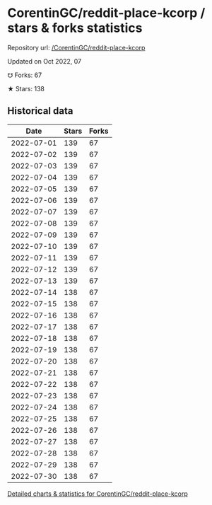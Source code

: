 # CorentinGC/reddit-place-kcorp / stars & forks statistics

Repository url: [/CorentinGC/reddit-place-kcorp](https://github.com/CorentinGC/reddit-place-kcorp)

Updated on Oct 2022, 07

☋ Forks: 67

★ Stars: 138

## Historical data
| Date | Stars | Forks |
|------|-------|-------|
| 2022-07-01 | 139 | 67 | 
| 2022-07-02 | 139 | 67 | 
| 2022-07-03 | 139 | 67 | 
| 2022-07-04 | 139 | 67 | 
| 2022-07-05 | 139 | 67 | 
| 2022-07-06 | 139 | 67 | 
| 2022-07-07 | 139 | 67 | 
| 2022-07-08 | 139 | 67 | 
| 2022-07-09 | 139 | 67 | 
| 2022-07-10 | 139 | 67 | 
| 2022-07-11 | 139 | 67 | 
| 2022-07-12 | 139 | 67 | 
| 2022-07-13 | 139 | 67 | 
| 2022-07-14 | 138 | 67 | 
| 2022-07-15 | 138 | 67 | 
| 2022-07-16 | 138 | 67 | 
| 2022-07-17 | 138 | 67 | 
| 2022-07-18 | 138 | 67 | 
| 2022-07-19 | 138 | 67 | 
| 2022-07-20 | 138 | 67 | 
| 2022-07-21 | 138 | 67 | 
| 2022-07-22 | 138 | 67 | 
| 2022-07-23 | 138 | 67 | 
| 2022-07-24 | 138 | 67 | 
| 2022-07-25 | 138 | 67 | 
| 2022-07-26 | 138 | 67 | 
| 2022-07-27 | 138 | 67 | 
| 2022-07-28 | 138 | 67 | 
| 2022-07-29 | 138 | 67 | 
| 2022-07-30 | 138 | 67 | 


[Detailed charts & statistics for CorentinGC/reddit-place-kcorp](https://reviewgithub.com/rep/CorentinGC/reddit-place-kcorp)
